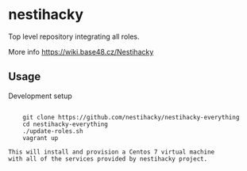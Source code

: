 nestihacky
==========

Top level repository integrating all roles.

More info https://wiki.base48.cz/Nestihacky

Usage
-----

Development setup
~~~~~~~~~~~~~~~~~

    git clone https://github.com/nestihacky/nestihacky-everything
    cd nestihacky-everything
    ./update-roles.sh
    vagrant up

This will install and provision a Centos 7 virtual machine
with all of the services provided by nestihacky project.
